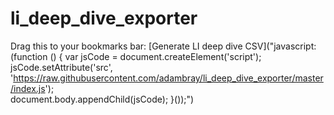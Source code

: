 # li_deep_dive_exporter

Drag this to your bookmarks bar: [Generate LI deep dive CSV]("javascript: (function () { 
                                var jsCode = document.createElement('script'); 
                                jsCode.setAttribute('src', 'https://raw.githubusercontent.com/adambray/li_deep_dive_exporter/master/index.js');                  
                              document.body.appendChild(jsCode); 
                             }());")